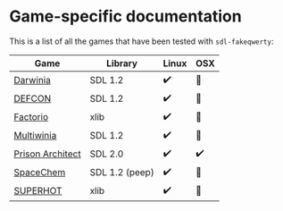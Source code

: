 # Game-specific documentation

This is a list of all the games that have been tested with `sdl-fakeqwerty`:

Game                                      | Library | Linux              | OSX
----------------------------------------- |---------|--------------------|----------------
[Darwinia](./darwinia.md)                 | SDL 1.2 | :heavy_check_mark: | :no_entry_sign:
[DEFCON](./defcon.md)                     | SDL 1.2 | :heavy_check_mark: | :no_entry_sign:
[Factorio](./factorio.md)                 | xlib    | :heavy_check_mark: | :no_entry_sign:
[Multiwinia](./multiwinia.md)             | SDL 1.2 | :heavy_check_mark: | :no_entry_sign:
[Prison Architect](./prison_architect.md) | SDL 2.0 | :heavy_check_mark: | :heavy_check_mark:
[SpaceChem](./spacechem.md)               | SDL 1.2 (peep) | :heavy_check_mark: | :no_entry_sign:
[SUPERHOT](./superhot.md)                 | xlib    | :heavy_check_mark: | :no_entry_sign:
